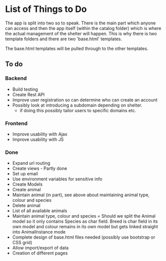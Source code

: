 # List of Things to Do

The app is split into two so to speak. There is the main part which anyone can access and then the app itself (within the catalog folder) which is where the actual management of the shelter will happen.
This is why there is two template folders and there are two 'base.html' templates.

The base.html templates will be pulled through to the other templates.

## To do

### Backend

- Build testing
- Create Rest API
- Improve user registration so can determine who can create an account
- Possibly look at introducing a subdomain depending on shelter.
  - if doing this possibly tailor users to specific domains etc.

### Frontend

- Improve usability with Ajax
- Improve usability with JS

### Done

- Expand url routing
- Create views - Partly done
- Set up email
- Use environment variables for sensitive info
- Create Models
- Create animal
- Maintain animal (in part), see above about maintaining animal type, colour and species
- Delete animal
- List of all available animals
- Maintain animal type, colour and species = Should we split the Animal model so it only contains Species as char field. Breed is char field in its own model and
 colour remains in its own model but gets linked straight into AnimalInstance mode
- Complete design of base.html files needed (possibly use bootstrap or CSS grid)
- Allow import/export of data
- Creation of different pages